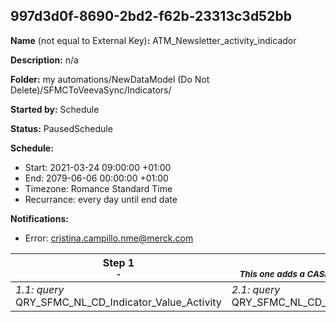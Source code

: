 ## 997d3d0f-8690-2bd2-f62b-23313c3d52bb

**Name** (not equal to External Key)**:** ATM_Newsletter_activity_indicador

**Description:** n/a

**Folder:** my automations/NewDataModel (Do Not Delete)/SFMCToVeevaSync/Indicators/

**Started by:** Schedule

**Status:** PausedSchedule

**Schedule:**

* Start: 2021-03-24 09:00:00 +01:00
* End: 2079-06-06 00:00:00 +01:00
* Timezone: Romance Standard Time
* Recurrance: every day until end date

**Notifications:**

* Error: cristina.campillo.nme@merck.com

| Step 1<br>_<small>-</small>_ | Step 2<br>_<small>This one adds a CASE to fill Market_Indicator_value_descr</small>_ |
| --- | --- |
| _1.1: query_<br>QRY_SFMC_NL_CD_Indicator_Value_Activity | _2.1: query_<br>QRY_SFMC_NL_CD_Market_Indicator_value_d_Activity |
